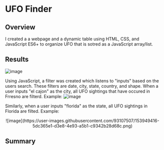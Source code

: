 # UFO Finder

## Overview
I created a a webpage and a dynamic table using HTML, CSS, and JavaScript ES6+ to organize UFO that is sotred as a JavaScript array/list. 

## Results
<c> ![image](https://user-images.githubusercontent.com/93107507/153948566-c7cb44ed-1ce3-4ef9-89ad-7960da1f9cd4.png) </c>

Using JavaScript, a filter was created which listens to "inputs" based on the users search. These filters are date, city, state, country, and shape. When a user inputs "el cajon" as the city, all UFO sightings that have occured in Frresno are filterd. Example: 
![image](https://user-images.githubusercontent.com/93107507/153949093-b91a9fc4-c9c3-4cb1-9b63-0bf4b2aad3b3.png)

Similarly, when a user inputs "florida" as the state, all UFO sightings in Florida are filted. Example:
<center>![image](https://user-images.githubusercontent.com/93107507/153949416-5dc365e1-d3e8-4e93-a5b1-c9342b28d68c.png)</center>



## Summary
